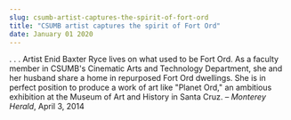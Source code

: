 ```yaml
---
slug: csumb-artist-captures-the-spirit-of-fort-ord
title: "CSUMB artist captures the spirit of Fort Ord"
date: January 01 2020
---
```


  
<p>
  . . . Artist Enid Baxter Ryce lives on what used to be Fort Ord. As a faculty
  member in CSUMB's Cinematic Arts and Technology Department, she and her
  husband share a home in repurposed Fort Ord dwellings. She is in perfect
  position to produce a work of art like "Planet Ord," an ambitious exhibition
  at the Museum of Art and History in Santa Cruz. – <em>Monterey Herald</em>,
  April 3, 2014
</p>
 
